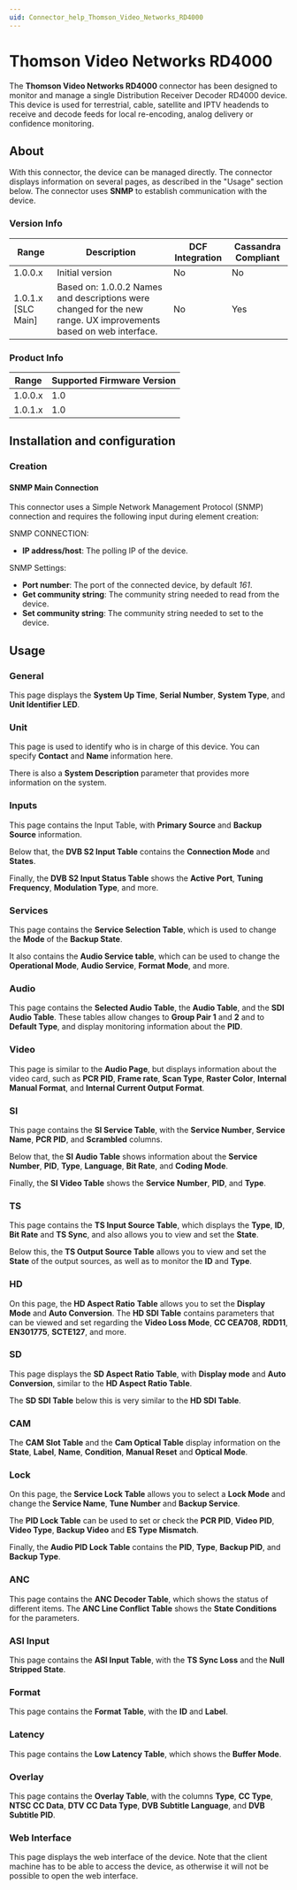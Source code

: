 ```yaml
---
uid: Connector_help_Thomson_Video_Networks_RD4000
---
```


# Thomson Video Networks RD4000

The **Thomson Video Networks RD4000** connector has been designed to monitor and manage a single Distribution Receiver Decoder RD4000 device. This device is used for terrestrial, cable, satellite and IPTV headends to receive and decode feeds for local re-encoding, analog delivery or confidence monitoring.

## About

With this connector, the device can be managed directly. The connector displays information on several pages, as described in the "Usage" section below. The connector uses **SNMP** to establish communication with the device.

### Version Info

| **Range**     | **Description**                                                                                                  | **DCF Integration** | **Cassandra Compliant** |
|----------------------|------------------------------------------------------------------------------------------------------------------|---------------------|-------------------------|
| 1.0.0.x              | Initial version                                                                                                  | No                  | No                      |
| 1.0.1.x [SLC Main]   | Based on: 1.0.0.2 Names and descriptions were changed for the new range. UX improvements based on web interface. | No                  | Yes                     |

### Product Info

| Range | Supported Firmware Version |
|------------------|-----------------------------|
| 1.0.0.x          | 1.0                         |
| 1.0.1.x          | 1.0                         |

## Installation and configuration

### Creation

#### SNMP Main Connection

This connector uses a Simple Network Management Protocol (SNMP) connection and requires the following input during element creation:

SNMP CONNECTION:

- **IP address/host**: The polling IP of the device.

SNMP Settings:

- **Port number**: The port of the connected device, by default *161*.
- **Get community string**: The community string needed to read from the device.
- **Set community string**: The community string needed to set to the device.

## Usage

### General

This page displays the **System Up Time**, **Serial Number**, **System Type**, and **Unit Identifier LED**.

### Unit

This page is used to identify who is in charge of this device. You can specify **Contact** and **Name** information here.

There is also a **System Description** parameter that provides more information on the system.

### Inputs

This page contains the Input Table, with **Primary Source** and **Backup Source** information.

Below that, the **DVB S2 Input Table** contains the **Connection Mode** and **States**.

Finally, the **DVB S2 Input Status Table** shows the **Active** **Port**, **Tuning Frequency**, **Modulation Type**, and more.

### Services

This page contains the **Service Selection Table**, which is used to change the **Mode** of the **Backup State**.

It also contains the **Audio Service table**, which can be used to change the **Operational Mode**, **Audio Service**, **Format Mode**, and more.

### Audio

This page contains the **Selected Audio Table**, the **Audio Table**, and the **SDI Audio Table**. These tables allow changes to **Group Pair 1** and **2** and to **Default Type**, and display monitoring information about the **PID**.

### Video

This page is similar to the **Audio Page**, but displays information about the video card, such as **PCR PID**, **Frame rate**, **Scan Type**, **Raster Color**, **Internal Manual Format**, and **Internal Current Output Format**.

### SI

This page contains the **SI Service Table**, with the **Service Number**, **Service Name**, **PCR PID**, and **Scrambled** columns.

Below that, the **SI** **Audio Table** shows information about the **Service Number**, **PID**, **Type**, **Language**, **Bit Rate**, and **Coding Mode**.

Finally, the **SI Video Table** shows the **Service** **Number**, **PID**, and **Type**.

### TS

This page contains the **TS Input Source Table**, which displays the **Type**, **ID**, **Bit Rate** and **TS Sync**, and also allows you to view and set the **State**.

Below this, the **TS Output Source Table** allows you to view and set the **State** of the output sources, as well as to monitor the **ID** and **Type**.

### HD

On this page, the **HD Aspect Ratio** **Table** allows you to set the **Display Mode** and **Auto Conversion**. The **HD SDI Table** contains parameters that can be viewed and set regarding the **Video Loss Mode**, **CC CEA708**, **RDD11**, **EN301775**, **SCTE127**, and more.

### SD

This page displays the **SD Aspect Ratio** **Table**, with **Display mode** and **Auto Conversion**, similar to the **HD Aspect Ratio Table**.

The **SD SDI Table** below this is very similar to the **HD SDI Table**.

### CAM

The **CAM Slot Table** and the **Cam Optical Table** display information on the **State**, **Label**, **Name**, **Condition**, **Manual Reset** and **Optical Mode**.

### Lock

On this page, the **Service Lock Table** allows you to select a **Lock Mode** and change the **Service Name**, **Tune Number** and **Backup Service**.

The **PID Lock Table** can be used to set or check the **PCR PID**, **Video PID**, **Video Type**, **Backup Video** and **ES Type Mismatch**.

Finally, the **Audio PID Lock Table** contains the **PID**, **Type**, **Backup PID**, and **Backup Type**.

### ANC

This page contains the **ANC Decoder Table**, which shows the status of different items. The **ANC Line Conflict** **Table** shows the **State Conditions** for the parameters.

### ASI Input

This page contains the **ASI Input Table**, with the **TS Sync Loss** and the **Null Stripped State**.

### Format

This page contains the **Format Table**, with the **ID** and **Label**.

### Latency

This page contains the **Low Latency Table**, which shows the **Buffer Mode**.

### Overlay

This page contains the **Overlay Table**, with the columns **Type**, **CC Type**, **NTSC CC Data**, **DTV CC Data Type**, **DVB Subtitle Language**, and **DVB Subtitle PID**.

### Web Interface

This page displays the web interface of the device. Note that the client machine has to be able to access the device, as otherwise it will not be possible to open the web interface.

